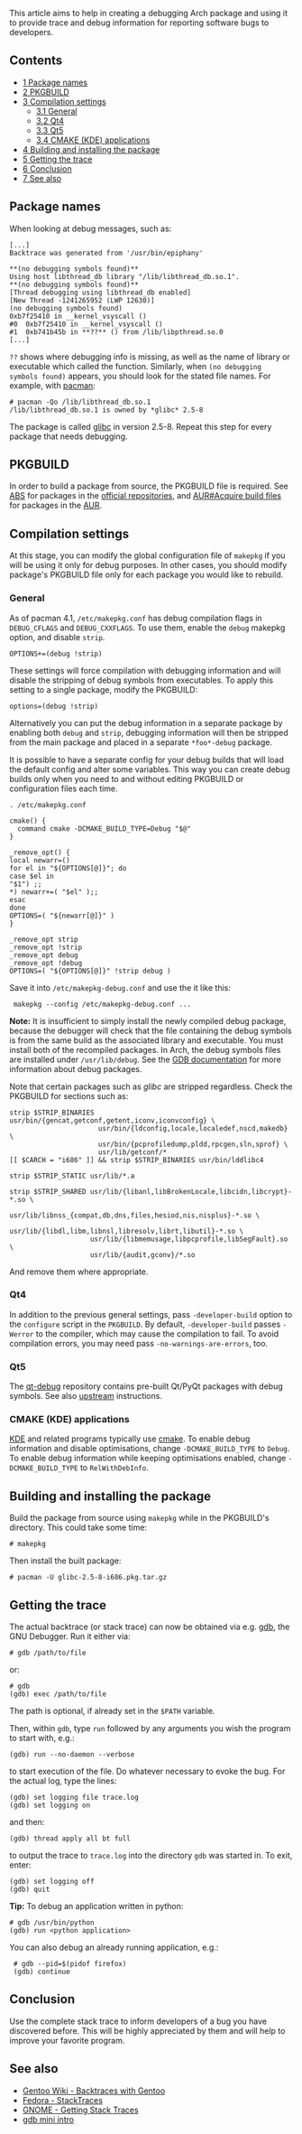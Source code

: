 This article aims to help in creating a debugging Arch package and using it to provide trace and debug information for reporting software bugs to developers.

## Contents

*   [1 Package names](#Package_names)
*   [2 PKGBUILD](#PKGBUILD)
*   [3 Compilation settings](#Compilation_settings)
    *   [3.1 General](#General)
    *   [3.2 Qt4](#Qt4)
    *   [3.3 Qt5](#Qt5)
    *   [3.4 CMAKE (KDE) applications](#CMAKE_.28KDE.29_applications)
*   [4 Building and installing the package](#Building_and_installing_the_package)
*   [5 Getting the trace](#Getting_the_trace)
*   [6 Conclusion](#Conclusion)
*   [7 See also](#See_also)

## Package names

When looking at debug messages, such as:

```
[...]
Backtrace was generated from '/usr/bin/epiphany'

**(no debugging symbols found)**
Using host libthread_db library "/lib/libthread_db.so.1".
**(no debugging symbols found)**
[Thread debugging using libthread_db enabled]
[New Thread -1241265952 (LWP 12630)]
(no debugging symbols found)
0xb7f25410 in __kernel_vsyscall ()
#0  0xb7f25410 in __kernel_vsyscall ()
#1  0xb741b45b in **??** () from /lib/libpthread.so.0
[...]

```

`??` shows where debugging info is missing, as well as the name of library or executable which called the function. Similarly, when `(no debugging symbols found)` appears, you should look for the stated file names. For example, with [pacman](/index.php/Pacman "Pacman"):

```
# pacman -Qo /lib/libthread_db.so.1
/lib/libthread_db.so.1 is owned by *glibc* 2.5-8

```

The package is called [glibc](https://www.archlinux.org/packages/?name=glibc) in version 2.5-8\. Repeat this step for every package that needs debugging.

## PKGBUILD

In order to build a package from source, the PKGBUILD file is required. See [ABS](/index.php/ABS "ABS") for packages in the [official repositories](/index.php/Official_repositories "Official repositories"), and [AUR#Acquire build files](/index.php/AUR#Acquire_build_files "AUR") for packages in the [AUR](/index.php/AUR "AUR").

## Compilation settings

At this stage, you can modify the global configuration file of `makepkg` if you will be using it only for debug purposes. In other cases, you should modify package's PKGBUILD file only for each package you would like to rebuild.

### General

As of pacman 4.1, `/etc/makepkg.conf` has debug compilation flags in `DEBUG_CFLAGS` and `DEBUG_CXXFLAGS`. To use them, enable the `debug` makepkg option, and disable `strip`.

```
OPTIONS+=(debug !strip)

```

These settings will force compilation with debugging information and will disable the stripping of debug symbols from executables. To apply this setting to a single package, modify the PKGBUILD:

```
options=(debug !strip)

```

Alternatively you can put the debug information in a separate package by enabling both `debug` and `strip`, debugging information will then be stripped from the main package and placed in a separate `*foo*-debug` package.

It is possible to have a separate config for your debug builds that will load the default config and alter some variables. This way you can create debug builds only when you need to and without editing PKGBUILD or configuration files each time.

```
. /etc/makepkg.conf

cmake() {
  command cmake -DCMAKE_BUILD_TYPE=Debug "$@"
}

_remove_opt() {
local newarr=()
for el in "${OPTIONS[@]}"; do
case $el in
"$1") ;;
*) newarr+=( "$el" );;
esac
done
OPTIONS=( "${newarr[@]}" )
}

_remove_opt strip
_remove_opt !strip
_remove_opt debug 
_remove_opt !debug
OPTIONS=( "${OPTIONS[@]}" !strip debug )

```

Save it into `/etc/makepkg-debug.conf` and use the it like this:

```
 makepkg --config /etc/makepkg-debug.conf ...

```

**Note:** It is insufficient to simply install the newly compiled debug package, because the debugger will check that the file containing the debug symbols is from the same build as the associated library and executable. You must install both of the recompiled packages. In Arch, the debug symbols files are installed under `/usr/lib/debug`. See the [GDB documentation](https://sourceware.org/gdb/onlinedocs/gdb/Separate-Debug-Files.html) for more information about debug packages.

Note that certain packages such as *glibc* are stripped regardless. Check the PKGBUILD for sections such as:

```
strip $STRIP_BINARIES usr/bin/{gencat,getconf,getent,iconv,iconvconfig} \
                      usr/bin/{ldconfig,locale,localedef,nscd,makedb} \
                      usr/bin/{pcprofiledump,pldd,rpcgen,sln,sprof} \
                      usr/lib/getconf/*
[[ $CARCH = "i686" ]] && strip $STRIP_BINARIES usr/bin/lddlibc4

strip $STRIP_STATIC usr/lib/*.a

strip $STRIP_SHARED usr/lib/{libanl,libBrokenLocale,libcidn,libcrypt}-*.so \
                    usr/lib/libnss_{compat,db,dns,files,hesiod,nis,nisplus}-*.so \
                    usr/lib/{libdl,libm,libnsl,libresolv,librt,libutil}-*.so \
                    usr/lib/{libmemusage,libpcprofile,libSegFault}.so \
                    usr/lib/{audit,gconv}/*.so

```

And remove them where appropriate.

### Qt4

In addition to the previous general settings, pass `-developer-build` option to the `configure` script in the `PKGBUILD`. By default, `-developer-build` passes `-Werror` to the compiler, which may cause the compilation to fail. To avoid compilation errors, you may need pass `-no-warnings-are-errors`, too.

### Qt5

The [qt-debug](/index.php/Unofficial_user_repositories#qt-debug "Unofficial user repositories") repository contains pre-built Qt/PyQt packages with debug symbols. See also [upstream](http://doc.qt.io/qt-5/debug.html) instructions.

### CMAKE (KDE) applications

[KDE](/index.php/KDE "KDE") and related programs typically use [cmake](https://www.archlinux.org/packages/?name=cmake). To enable debug information and disable optimisations, change `-DCMAKE_BUILD_TYPE` to `Debug`. To enable debug information while keeping optimisations enabled, change `-DCMAKE_BUILD_TYPE` to `RelWithDebInfo`.

## Building and installing the package

Build the package from source using `makepkg` while in the PKGBUILD's directory. This could take some time:

```
# makepkg

```

Then install the built package:

```
# pacman -U glibc-2.5-8-i686.pkg.tar.gz

```

## Getting the trace

The actual backtrace (or stack trace) can now be obtained via e.g. [gdb](https://www.archlinux.org/packages/?name=gdb), the GNU Debugger. Run it either via:

```
# gdb /path/to/file

```

or:

```
# gdb
(gdb) exec /path/to/file

```

The path is optional, if already set in the `$PATH` variable.

Then, within `gdb`, type `run` followed by any arguments you wish the program to start with, e.g.:

```
(gdb) run --no-daemon --verbose

```

to start execution of the file. Do whatever necessary to evoke the bug. For the actual log, type the lines:

```
(gdb) set logging file trace.log
(gdb) set logging on

```

and then:

```
(gdb) thread apply all bt full

```

to output the trace to `trace.log` into the directory `gdb` was started in. To exit, enter:

```
(gdb) set logging off
(gdb) quit

```

**Tip:** To debug an application written in python:
```
# gdb /usr/bin/python
(gdb) run <python application>

```

You can also debug an already running application, e.g.:

```
 # gdb --pid=$(pidof firefox)
 (gdb) continue

```

## Conclusion

Use the complete stack trace to inform developers of a bug you have discovered before. This will be highly appreciated by them and will help to improve your favorite program.

## See also

*   [Gentoo Wiki - Backtraces with Gentoo](https://wiki.gentoo.org/wiki/Project:Quality_Assurance/Backtraces)
*   [Fedora - StackTraces](http://fedoraproject.org/wiki/StackTraces)
*   [GNOME - Getting Stack Traces](https://wiki.gnome.org/Community/GettingInTouch/Bugzilla/GettingTraces/Details#obtain-a-stacktrace)
*   [gdb mini intro](http://linux.bytesex.org/gdb.html)